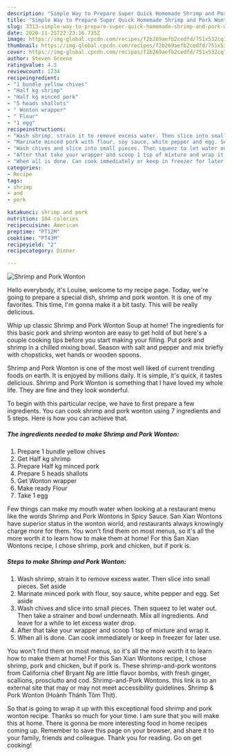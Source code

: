 ```yaml
---
description: "Simple Way to Prepare Super Quick Homemade Shrimp and Pork Wonton"
title: "Simple Way to Prepare Super Quick Homemade Shrimp and Pork Wonton"
slug: 3313-simple-way-to-prepare-super-quick-homemade-shrimp-and-pork-wonton
date: 2020-11-25T22:23:16.735Z
image: https://img-global.cpcdn.com/recipes/f2b269aefb2cedfd/751x532cq70/shrimp-and-pork-wonton-recipe-main-photo.jpg
thumbnail: https://img-global.cpcdn.com/recipes/f2b269aefb2cedfd/751x532cq70/shrimp-and-pork-wonton-recipe-main-photo.jpg
cover: https://img-global.cpcdn.com/recipes/f2b269aefb2cedfd/751x532cq70/shrimp-and-pork-wonton-recipe-main-photo.jpg
author: Steven Greene
ratingvalue: 4.3
reviewcount: 1234
recipeingredient:
- "1 bundle yellow chives"
- "Half kg shrimp"
- "Half kg minced pork"
- "5 heads shallots"
- " Wonton wrapper"
- " Flour"
- "1 egg"
recipeinstructions:
- "Wash shrimp, strain it to remove excess water. Then slice into small pieces. Set aside"
- "Marinate minced pork with flour, soy sauce, white pepper and egg. Set aside"
- "Wash chives and slice into small pieces. Then squeez to let water out. Then take a strainer and bowl underneath. Miix all ingredients. And leave for a while to let excess water drop."
- "After that take your wrapper and scoop 1 tsp of mixture and wrap it."
- "When all is done. Can cook immediately or keep in freezer for later use."
categories:
- Recipe
tags:
- shrimp
- and
- pork

katakunci: shrimp and pork 
nutrition: 104 calories
recipecuisine: American
preptime: "PT12M"
cooktime: "PT43M"
recipeyield: "2"
recipecategory: Dinner

---
```



![Shrimp and Pork Wonton](https://img-global.cpcdn.com/recipes/f2b269aefb2cedfd/751x532cq70/shrimp-and-pork-wonton-recipe-main-photo.jpg)

Hello everybody, it's Louise, welcome to my recipe page. Today, we're going to prepare a special dish, shrimp and pork wonton. It is one of my favorites. This time, I'm gonna make it a bit tasty. This will be really delicious.

Whip up classic Shrimp and Pork Wonton Soup at home! The ingredients for this basic pork and shrimp wonton are easy to get hold of but here&#39;s a couple cooking tips before you start making your filling. Put pork and shrimp in a chilled mixing bowl. Season with salt and pepper and mix briefly with chopsticks, wet hands or wooden spoons.

Shrimp and Pork Wonton is one of the most well liked of current trending foods on earth. It is enjoyed by millions daily. It is simple, it's quick, it tastes delicious. Shrimp and Pork Wonton is something that I have loved my whole life. They are fine and they look wonderful.


To begin with this particular recipe, we have to first prepare a few ingredients. You can cook shrimp and pork wonton using 7 ingredients and 5 steps. Here is how you can achieve that.

<!--inarticleads1-->

##### The ingredients needed to make Shrimp and Pork Wonton:

1. Prepare 1 bundle yellow chives
1. Get Half kg shrimp
1. Prepare Half kg minced pork
1. Prepare 5 heads shallots
1. Get  Wonton wrapper
1. Make ready  Flour
1. Take 1 egg


Few things can make my mouth water when looking at a restaurant menu like the words Shrimp and Pork Wontons in Spicy Sauce. San Xian Wontons have superior status in the wonton world, and restaurants always knowingly charge more for them. You won&#39;t find them on most menus, so it&#39;s all the more worth it to learn how to make them at home! For this San Xian Wontons recipe, I chose shrimp, pork and chicken, but if pork is. 

<!--inarticleads2-->

##### Steps to make Shrimp and Pork Wonton:

1. Wash shrimp, strain it to remove excess water. Then slice into small pieces. Set aside
1. Marinate minced pork with flour, soy sauce, white pepper and egg. Set aside
1. Wash chives and slice into small pieces. Then squeez to let water out. Then take a strainer and bowl underneath. Miix all ingredients. And leave for a while to let excess water drop.
1. After that take your wrapper and scoop 1 tsp of mixture and wrap it.
1. When all is done. Can cook immediately or keep in freezer for later use.


You won&#39;t find them on most menus, so it&#39;s all the more worth it to learn how to make them at home! For this San Xian Wontons recipe, I chose shrimp, pork and chicken, but if pork is. These shrimp-and-pork wontons from California chef Bryant Ng are little flavor bombs, with fresh ginger, scallions, prosciutto and cod. Shrimp-and-Pork Wontons. this link is to an external site that may or may not meet accessibility guidelines. Shrimp &amp; Pork Wonton (Hoành Thánh Tôm Thịt). 

So that is going to wrap it up with this exceptional food shrimp and pork wonton recipe. Thanks so much for your time. I am sure that you will make this at home. There is gonna be more interesting food in home recipes coming up. Remember to save this page on your browser, and share it to your family, friends and colleague. Thank you for reading. Go on get cooking!

